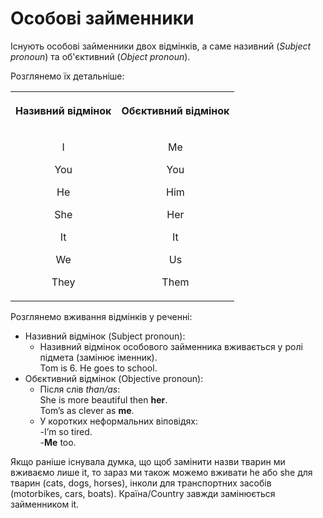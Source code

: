 # Особовi займенники

Існують особові займенники двох відмінків, а саме <span class="p1">називний</span> (<i>Subject pronoun</i>) та <span class="p1">об'єктивний</span> (<i>Object pronoun</i>).

Розглянемо їх детальніше:

<div class="centered-table-wrapper">
<table class="centered-table">
<tr>
<th><p align="center">Називний відмінок</p></th>
<th><p align="center">Обєктивний відмінок</p></th>
</tr>
<tr>
<td>
<p align="center">I</p>
<p align="center">You</p>
<p align="center">He</p>
<p align="center">She</p>
<p align="center">It</p>
<p align="center">We</p>
<p align="center">They</p>
</td>
<td>
<p align="center">Me</p>
<p align="center">You</p>
<p align="center">Him</p>
<p align="center">Her</p>
<p align="center">It</p>
<p align="center">Us</p>
<p align="center">Them</p>
</td>
</tr>
</table>
</div>

Розглянемо вживання відмінків у реченні:

* <span class="p1">Називний відмінок</span> (Subject pronoun):<br>
    * Називний відмінок особового займенника вживається у ролі підмета (замінює іменник).<br>
Tom is 6. He goes to school.<br>
* <span class="p1">Обєктивний відмінок</span> (Objective pronoun):<br>
    * Після слів <i>than/as</i>:<br>
        She is more beautiful then <b>her</b>.<br>
        Tom’s as clever as <b>me</b>.<br>
    * У коротких неформальних віповідях:<br>
        -I’m so tired.<br>
        -<b>Me</b> too.<br>

<div class="centered-table-wrapper">
<table class="centered-table">
<tr>
Якщо раніше існувала думка, що щоб замінити назви тварин ми вживаємо лише it, то зараз ми  також можемо вживати he або she для тварин (cats, dogs, horses), інколи для транспортних засобів (motorbikes, cars, boats). Країна/Country завжди замінюється займенником  it.
</tr>
</table>
</div>


  

    



